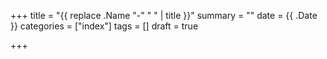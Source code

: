 +++
title = "{{ replace .Name "-" " " | title }}"
summary = ""
date = {{ .Date }}
categories = ["index"]
tags = []
draft = true

+++
